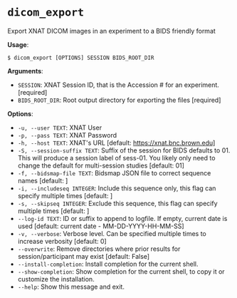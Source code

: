 # `dicom_export`

Export XNAT DICOM images in an experiment to a BIDS friendly format

**Usage**:

```console
$ dicom_export [OPTIONS] SESSION BIDS_ROOT_DIR
```

**Arguments**:

* `SESSION`: XNAT Session ID, that is the Accession # for an experiment.  [required]
* `BIDS_ROOT_DIR`: Root output directory for exporting the files  [required]

**Options**:

* `-u, --user TEXT`: XNAT User
* `-p, --pass TEXT`: XNAT Password
* `-h, --host TEXT`: XNAT's URL  [default: https://xnat.bnc.brown.edu]
* `-S, --session-suffix TEXT`: Suffix of the session for BIDS defaults to 01.         This will produce a session label of sess-01.         You likely only need to change the default for multi-session studies  [default: 01]
* `-f, --bidsmap-file TEXT`: Bidsmap JSON file to correct sequence names  [default: ]
* `-i, --includeseq INTEGER`: Include this sequence only, this flag can specify multiple times  [default: ]
* `-s, --skipseq INTEGER`: Exclude this sequence, this flag can specify multiple times  [default: ]
* `--log-id TEXT`: ID or suffix to append to logfile. If empty, current date is used  [default: current date - MM-DD-YYYY-HH-MM-SS]
* `-v, --verbose`: Verbose level. Can be specified multiple times to increase verbosity  [default: 0]
* `--overwrite`: Remove directories where prior results for session/participant may exist  [default: False]
* `--install-completion`: Install completion for the current shell.
* `--show-completion`: Show completion for the current shell, to copy it or customize the installation.
* `--help`: Show this message and exit.
